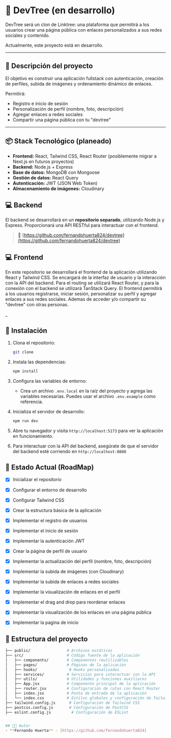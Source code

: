 # 🌳 DevTree (en desarrollo)

DevTree será un clon de Linktree: una plataforma que permitirá a los usuarios crear una página pública con enlaces personalizados a sus redes sociales y contenido.

Actualmente, este proyecto está en desarrollo.

---

## 🧠 Descripción del proyecto

El objetivo es construir una aplicación fullstack con autenticación, creación de perfiles, subida de imágenes y ordenamiento dinámico de enlaces.

Permitirá:

- Registro e inicio de sesión
- Personalización de perfil (nombre, foto, descripción)
- Agregar enlaces a redes sociales
- Compartir una página pública con tu "devtree"

---

## 📦 Stack Tecnológico (planeado)

- **Frontend:** React, Tailwind CSS, React Router (posiblemente migrar a Next.js en futuros proyectos)
- **Backend:** Node.js + Express
- **Base de datos:** MongoDB con Mongoose
- **Gestión de datos:** React Query
- **Autenticación:** JWT (JSON Web Token)
- **Almacenamiento de imágenes:** Cloudinary


## 💻 Backend

El backend se desarrollará en un **repositorio separado**, utilizando Node.js y Express. Proporcionará una API RESTful para interactuar con el frontend.
> 🔗 [https://github.com/fernandohuerta824/devtree](https://github.com/fernandohuerta824/devtree)

## 💻 Frontend

En este repositorio se desarrollará el frontend de la aplicación utilizando React y Tailwind CSS. Se encargará de la interfaz de usuario y la interacción con la API del backend. Para el routing se utilizará React Router, y para la conexión con el backend se utilizará TanStack Query. El frontend permitirá a los usuarios registrarse, iniciar sesión, personalizar su perfil y agregar enlaces a sus redes sociales. Ademas de acceder y/o compartir su "devtree" con otras personas.

_

## 🚀 Instalación
1. Clona el repositorio:
   ```bash
   git clone
   ```

2. Instala las dependencias:
   ```bash
   npm install
   ```

3. Configura las variables de entorno:
   - Crea un archivo `.env.local` en la raíz del proyecto y agrega las variables necesarias. Puedes usar el archivo `.env.example` como referencia.

   
4. Inicializa el servidor de desarrollo:
   ```bash
   npm run dev
   ```
5. Abre tu navegador y visita `http://localhost:5173` para ver la aplicación en funcionamiento.

6. Para interactuar con la API del backend, asegúrate de que el servidor del backend esté corriendo en `http://localhost:8080` 



## 🚧 Estado Actual (RoadMap)


- [x] Inicializar el repositorio
- [x] Configurar el entorno de desarrollo
- [x] Configurar Tailwind CSS
- [x] Crear la estructura básica de la aplicación
- [x] Implementar el registro de usuarios
- [x] Implementar el inicio de sesión
- [x] Implementar la autenticación JWT
- [x] Crear la página de perfil de usuario
- [x] Implementar la actualización del perfil (nombre, foto, descripción)
- [x] Implementar la subida de imágenes (con Cloudinary)
- [x] Implementar la subida de enlaces a redes sociales
- [x] Implementar la visualización de enlaces en el perfil
- [x] Implementar el drag and drop para reordenar enlaces
- [x] Implementar la visualización de los enlaces en una página pública
- [x] Implementar la pagina de inicio 

 
## 📂 Estructura del proyecto

```bash
├── public/                # Archivos estáticos
├── src/                   # Código fuente de la aplicación
│   ├── components/        # Componentes reutilizables
│   ├── pages/             # Páginas de la aplicación
│   ├── hooks/              # Hooks personalizados
│   ├── services/          # Servicios para interactuar con la API
│   ├── utils/             # Utilidades y funciones auxiliares
│   ├── App.jsx            # Componente principal de la aplicación
│   ├── router.jsx         # Configuración de rutas con React Router
│   ├── index.jsx          # Punto de entrada de la aplicación
│   └── index.css          # Estilos globales y configuración de Tailwind CSS
├── tailwind.config.js      # Configuración de Tailwind CSS
├── postcss.config.js       # Configuración de PostCSS
├── eslint.config.js         # Configuración de ESLint


## 🧑🏾 Autor
- **Fernando Huerta** - [https://github.com/fernandohuerta824]




